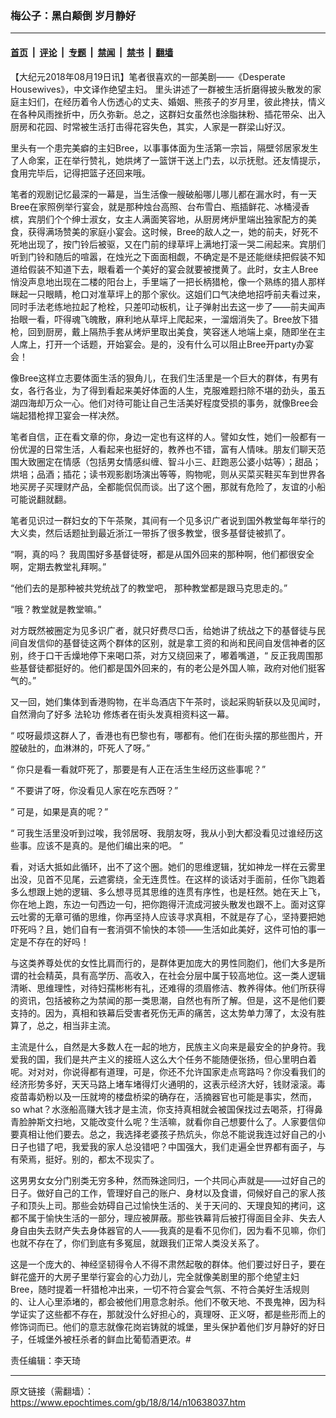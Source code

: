 ### 梅公子：黑白颠倒 岁月静好

---

#### [首页](../../../..?n10638037) &nbsp;|&nbsp; [评论](../../../../../epoch-comment?n10638037) &nbsp;|&nbsp; [专题](../../../../../epoch-special?n10638037) &nbsp;|&nbsp; [禁闻](../../../../../epoch-news?n10638037) &nbsp;|&nbsp; [禁书](../../../../../books?n10638037) &nbsp;|&nbsp; [翻墙](https://github.com/gfw-breaker/nogfw/blob/master/README.md?n10638037)


<div class="post_content" id="artbody" itemprop="articleBody">
 <!-- article content begin -->
 <p>
  【大纪元2018年08月19日讯】笔者很喜欢的一部美剧——《Desperate Housewives》，中文译作绝望主妇。 里头讲述了一群被生活折磨得披头散发的家庭主妇们，在经历着令人伤透心的丈夫、婚姻、熊孩子的岁月里，彼此搀扶，情义在各种风雨挫折中，历久弥新。总之，这群妇女虽然也涂脂抹粉、插花带朵、出入厨房和花园、时常被生活打击得花容失色，其实，人家是一群梁山好汉。
 </p>
 <p>
  里头有一个患完美癖的主妇Bree，以事事体面为生活第一宗旨，隔壁邻居家发生了人命案，正在举行赞礼，她烘烤了一篮饼干送上门去，以示抚慰。还友情提示，食用完毕后，记得把篮子还回来哦。
 </p>
 <p>
  笔者的观剧记忆最深的一幕是，当生活像一艘破船哪儿哪儿都在漏水时，有一天Bree在家照例举行宴会，就是那种烛台高照、台布雪白、瓶插鲜花、冰桶浸香槟，宾朋们个个绅士淑女，女主人满面笑容地，从厨房烤炉里端出独家配方的美食，获得满场赞美的家庭小宴会。这时候，Bree的敌人之一，她的前夫，好死不死地出现了，按门铃后被驱，又在门前的绿草坪上满地打滚一哭二闹起来。宾朋们听到门铃和随后的喧嚣，在烛光之下面面相觑，不确定是不是还能继续把假装不知道给假装不知道下去，眼看着一个美好的宴会就要被搅黄了。此时，女主人Bree悄没声息地出现在二楼的阳台上，手里端了一把长柄猎枪，像一个熟练的猎人那样眯起一只眼睛，枪口对准草坪上的那个家伙。这姐们口气决绝地招呼前夫看过来，同时手法老练地拉起了枪栓，只差叩动板机，让子弹射出去这一步了——前夫闻声抬眼一看，吓得魂飞魄散，麻利地从草坪上爬起来，一溜烟消失了。Bree放下猎枪，回到厨房，戴上隔热手套从烤炉里取出美食，笑容迷人地端上桌，随即坐在主人席上，打开一个话题，开始宴会。是的，没有什么可以阻止Bree开party办宴会！
 </p>
 <p>
  像Bree这样立志要体面生活的狠角儿，在我们生活里是一个巨大的群体，有男有女，各行各业，为了得到看起来美好体面的人生，克服难题扫除不堪的劲头，虽五湖四海却万众一心。他们对待可能让自己生活美好程度受损的事务，就像Bree会端起猎枪捍卫宴会一样决然。
 </p>
 <p>
  笔者自信，正在看文章的你，身边一定也有这样的人。譬如女性，她们一般都有一份优渥的日常生活，人看起来也挺好的，教养也不错，富有人情味。朋友们聊天范围大致圈定在情感（包括男女情感纠缠、智斗小三、赶跑恶公婆小姑等）；甜品；烘培；品酒；插花；读书观影剧场演出等等，购物呢，则从买菜买鞋买车到世界各地买房子买理财产品，全都能侃侃而谈。出了这个圈，那就有危险了，友谊的小船可能说翻就翻。
 </p>
 <p>
  笔者见识过一群妇女的下午茶聚，其间有一个见多识广者说到国外教堂每年举行的大义卖，然后话题扯到最近浙江一带拆了很多教堂，很多基督徒被抓了。
 </p>
 <p>
  “啊，真的吗？ 我周围好多基督徒呀，都是从国外回来的那种啊，他们都很安全啊，定期去教堂礼拜啊。”
 </p>
 <p>
  “他们去的是那种被共党统战了的教堂吧， 那种教堂都是跟马克思走的。”
 </p>
 <p>
  “哦？教堂就是教堂嘛。”
 </p>
 <p>
  对方既然被圈定为见多识广者，就只好费尽口舌，给她讲了统战之下的基督徒与民间自发信仰的基督徒这两个群体的区别，就是拿工资的和尚和民间自发信神者的区别，终于口干舌燥地停下来喝口茶，对方又绕回来了，嘟着嘴道，“ 反正我周围那些基督徒都挺好的。他们都是国外回来的，有的老公是外国人嘛，政府对他们挺客气的。”
 </p>
 <p>
  又一回，她们集体到香港购物，在半岛酒店下午茶时，谈起采购斩获以及见闻时，自然滑向了好多
  <ok href="https://www.epochtimes.com/gb/tag/%E6%B3%95%E8%BD%AE%E5%8A%9F.html">
   法轮功
  </ok>
  修炼者在街头发真相资料这一幕。
 </p>
 <p>
  “ 哎呀最烦这群人了，香港也有巴黎也有，哪都有。他们在街头摆的那些图片，开膛破肚的，血淋淋的，吓死人了呀。”
 </p>
 <p>
  “ 你只是看一看就吓死了，那要是有人正在活生生经历这些事呢？”
 </p>
 <p>
  “ 不要讲了呀，你没看见人家在吃东西呀？”
 </p>
 <p>
  “ 可是，如果是真的呢？”
 </p>
 <p>
  “ 可我生活里没听到过唉，我邻居呀、我朋友呀，我从小到大都没看见过谁经历这些事。应该不是真的。是他们编出来的吧。 ”
 </p>
 <p>
  看，对话大抵如此循环，出不了这个圈。她们的思维逻辑，犹如神龙一样在云雾里出没，见首不见尾，云遮雾绕，全无连贯性。在这样的谈话对手面前，任你飞跑着多么想跟上她的逻辑、多么想寻觅其思维的连贯有序性，也是枉然。她在天上飞，你在地上跑，东边一句西边一句，把你跑得汗流成河披头散发也跟不上。面对这穿云吐雾的无章可循的思维，你再坚持人应该寻求真相，不就是存了心，坚持要把她吓死吗？且，她们自有一套消弭不愉快的本领——生活如此美好，这件可怕的事一定是不存在的好吗！
 </p>
 <p>
  与这类养尊处优的女性比肩而行的，是群体更加庞大的男性同胞们，他们大多是所谓的社会精英，具有高学历、高收入，在社会分层中属于较高地位。这一类人逻辑清晰、思维理性，对待妇孺彬彬有礼，还难得的须眉修洁、教养得体。他们所获得的资讯，包括被称之为禁闻的那一类思潮，自然也有所了解。但是，这不是他们要支持的。因为，真相和铁幕后受害者死伤无声的痛苦，这太势单力薄了，太没有胜算了，总之，相当非主流。
 </p>
 <p>
  主流是什么，自然是大多数人在一起的地方，民族主义向来是最安全的护身符。我爱我的国，我们是共产主义的接班人这么大个任务不能随便张扬，但心里明白着呢。对对对，你说得都有道理，可是，你还不允许国家走点弯路吗？你没看我们的经济形势多好，天天马路上堵车堵得灯火通明的，这表示经济大好，钱财滚滚。毒疫苗毒奶粉以及一压就垮的楼盘桥梁的确存在，活摘器官也可能是事实，然而，so what？水涨船高赚大钱才是主流，你支持真相就会被国保找过去喝茶，打得鼻青脸肿斯文扫地，又能改变什么呢？生活嘛，就看你自己想要什么了。人家要信仰要真相让他们要去。总之，我选择老婆孩子热炕头，你总不能说我连过好自己的小日子也错了吧，我爱我的家人总没错吧？中国强大，我们走遍全世界都有面子，与有荣焉，挺好。别的，都太不现实了。
 </p>
 <p>
  这男男女女分门别类无穷多种，然而殊途同归，一个共同心声就是——过好自己的日子。做好自己的工作，管理好自己的账户、身材以及食谱，伺候好自己的家人孩子和顶头上司。那些会妨碍自己过愉快生活的、关于天问的、天理良知的拷问，这都不属于愉快生活的一部分，理应被屏蔽。那些铁幕背后被打得面目全非、失去人身自由失去财产失去身体器官的人——我真的是看不见你们，因为看不见嘛，你们也就不存在了，你们到底有多冤屈，就跟我们正常人类没关系了。
 </p>
 <p>
  这是一个庞大的、神经坚韧得令人不得不肃然起敬的群体。他们要过好日子，要在鲜花盛开的大房子里举行宴会的心力劲儿，完全就像美剧里的那个绝望主妇Bree，随时提着一杆猎枪冲出来，一切不符合宴会气氛、不符合美好生活规则的、让人心里添堵的，都会被他们用意念射杀。他们不敬天地、不畏鬼神，因为科学证实了这些都不存在，那就没什么好担心的，真理呀、正义呀，都是些形而上的修饰词而已。他们的意志就像花岗岩铸就的城堡，里头保护着他们岁月静好的好日子，任城堡外被枉杀者的鲜血比葡萄酒更浓。#
 </p>
 <p>
  责任编辑：李天琦
 </p>
 <!-- article content end -->
 <div id="below_article_ad">
 </div>
</div>


---

原文链接（需翻墙）：https://www.epochtimes.com/gb/18/8/14/n10638037.htm